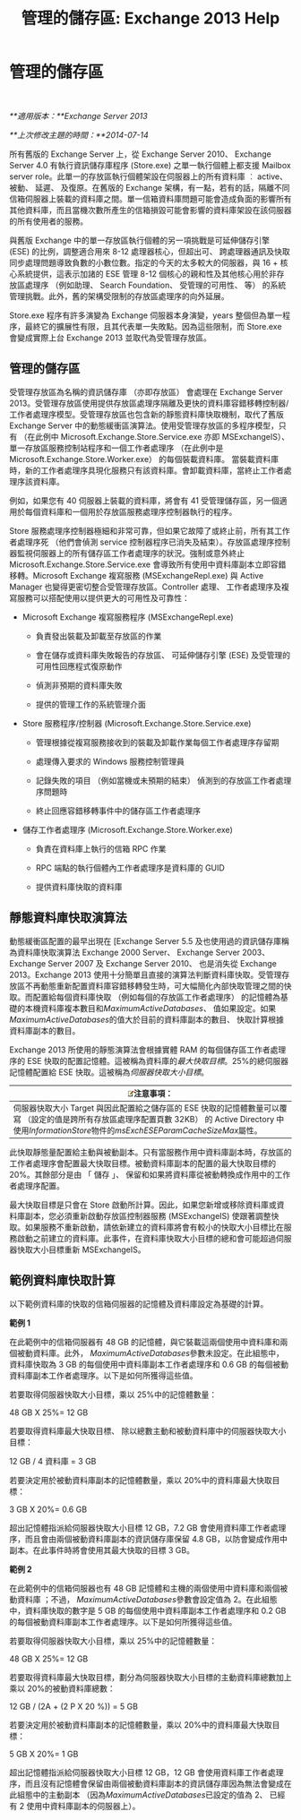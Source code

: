 ﻿---
title: '管理的儲存區: Exchange 2013 Help'
TOCTitle: 管理的儲存區
ms:assetid: efdaf80b-335c-491c-8eb5-1fafd297e8a2
ms:mtpsurl: https://technet.microsoft.com/zh-tw/library/Dn792020(v=EXCHG.150)
ms:contentKeyID: 62607056
ms.date: 05/21/2018
mtps_version: v=EXCHG.150
ms.translationtype: MT
---

# 管理的儲存區

 

_**適用版本：**Exchange Server 2013_

_**上次修改主題的時間：**2014-07-14_

所有舊版的 Exchange Server 上，從 Exchange Server 2010、 Exchange Server 4.0 有執行資訊儲存庫程序 (Store.exe) 之單一執行個體上都支援 Mailbox server role。此單一的存放區執行個體架設在伺服器上的所有資料庫 ︰ active、 被動、 延遲、 及復原。在舊版的 Exchange 架構，有一點，若有的話，隔離不同信箱伺服器上裝載的資料庫之間。單一信箱資料庫問題可能會造成負面的影響所有其他資料庫，而且當機次數所產生的信箱損毀可能會影響的資料庫架設在該伺服器的所有使用者的服務。

與舊版 Exchange 中的單一存放區執行個體的另一項挑戰是可延伸儲存引擎 (ESE) 的比例，調整適合用來 8-12 處理器核心，但超出可、 跨處理器通訊及快取同步處理問題導致負數的小數位數。指定的今天的太多較大的伺服器，與 16 + 核心系統提供，這表示加諸的 ESE 管理 8-12 個核心的親和性及其他核心用於非存放區處理序 （例如助理、 Search Foundation、 受管理的可用性、 等） 的系統管理挑戰。此外，舊的架構受限制的存放區處理序的向外延展。

Store.exe 程序有許多演變為 Exchange 伺服器本身演變，years 整個但為單一程序，最終它的擴展性有限，且其代表單一失敗點。因為這些限制，而 Store.exe 會變成實際上台 Exchange 2013 並取代為受管理存放區。

## 管理的儲存區

受管理存放區為名稱的資訊儲存庫 （亦即存放區） 會處理在 Exchange Server 2013。受管理存放區使用提供存放區處理序隔離及更快的資料庫容錯移轉控制器/工作者處理序模型。受管理存放區也包含新的靜態資料庫快取機制，取代了舊版 Exchange Server 中的動態緩衝區演算法。使用受管理存放區的多程序模型，只有 （在此例中 Microsoft.Exchange.Store.Service.exe 亦即 MSExchangeIS）、 單一存放區服務控制站程序和一個工作者處理序 （在此例中是 Microsoft.Exchange.Store.Worker.exe） 的每個裝載資料庫。 當裝載資料庫時，新的工作者處理序具現化服務只有該資料庫。會卸載資料庫，當終止工作者處理序該資料庫。

例如，如果您有 40 伺服器上裝載的資料庫，將會有 41 受管理儲存區，另一個適用於每個資料庫和一個用於存放區服務處理序控制器執行的程序。

Store 服務處理序控制器極細和非常可靠，但如果它故障了或終止前，所有其工作者處理序死 （他們會偵測 service 控制器程序已消失及結束）。存放區處理序控制器監視伺服器上的所有儲存區工作者處理序的狀況。強制或意外終止 Microsoft.Exchange.Store.Service.exe 會導致所有使用中資料庫副本立即容錯移轉。Microsoft Exchange 複寫服務 (MSExchangeRepl.exe) 與 Active Manager 也變得更密切整合受管理存放區。Controller 處理、 工作者處理序及複寫服務可以搭配使用以提供更大的可用性及可靠性：

  - Microsoft Exchange 複寫服務程序 (MSExchangeRepl.exe)
    
      - 負責發出裝載及卸載至存放區的作業
    
      - 會在儲存或資料庫失敗報告的存放區、 可延伸儲存引擎 (ESE) 及受管理的可用性回應程式復原動作
    
      - 偵測非預期的資料庫失敗
    
      - 提供的管理工作的系統管理介面

  - Store 服務程序/控制器 (Microsoft.Exchange.Store.Service.exe)
    
      - 管理根據從複寫服務接收到的裝載及卸載作業每個工作者處理序存留期
    
      - 處理傳入要求的 Windows 服務控制管理員
    
      - 記錄失敗的項目 （例如當機或未預期的結束） 偵測到的存放區工作者處理序問題時
    
      - 終止回應容錯移轉事件中的儲存區工作者處理序

  - 儲存工作者處理序 (Microsoft.Exchange.Store.Worker.exe)
    
      - 負責在資料庫上執行的信箱 RPC 作業
    
      - RPC 端點的執行個體內工作者處理序是資料庫的 GUID
    
      - 提供資料庫快取的資料庫

## 靜態資料庫快取演算法

動態緩衝區配置的最早出現在 \[Exchange Server 5.5 及也使用過的資訊儲存庫稱為資料庫快取演算法 Exchange 2000 Server、 Exchange Server 2003、 Exchange Server 2007 及 Exchange Server 2010、 也是消失從 Exchange 2013。Exchange 2013 使用十分簡單且直接的演算法判斷資料庫快取。受管理存放區不再動態重新配置資料庫容錯移轉發生時，可大幅簡化內部快取管理之間的快取。而配置給每個資料庫快取 （例如每個的存放區工作者處理序） 的記憶體為基礎的本機資料庫複本數目和*MaximumActiveDatabases*、 值如果設定。如果*MaximumActiveDatabases*的值大於目前的資料庫副本的數目、 快取計算根據資料庫副本的數目。

Exchange 2013 所使用的靜態演算法會根據實體 RAM 的每個儲存區工作者處理序的 ESE 快取的配置記憶體。這被稱為資料庫的*最大快取目標*。25%的總伺服器記憶體配置給 ESE 快取。這被稱為*伺服器快取大小目標*。

<table>
<thead>
<tr class="header">
<th><img src="images/Bb124558.note(EXCHG.150).gif" title="注意事項" alt="注意事項" />注意事項：</th>
</tr>
</thead>
<tbody>
<tr class="odd">
<td>伺服器快取大小 Target 與因此配置給之儲存區的 ESE 快取的記憶體數量可以覆寫 （設定的值是跨所有存放區處理序配置頁數 32KB） 的 Active Directory 中使用<em>InformationStore</em>物件的<em>msExchESEParamCacheSizeMax</em>屬性。</td>
</tr>
</tbody>
</table>


此快取靜態量配置給主動與被動副本。只有當服務作用中資料庫副本時，存放區的工作者處理序會配置最大快取目標。被動資料庫副本的配置的最大快取目標的 20%。其餘部分是由 「 儲存 」、 保留和如果將資料庫從被動轉換成作用中的工作者處理序配置。

最大快取目標是只會在 Store 啟動所計算。因此，如果您新增或移除資料庫或資料庫副本，您必須重新啟動存放區控制器服務 (MSExchangeIS) 使跟著調整快取。如果服務不重新啟動，請依新建立的資料庫將會有較小的快取大小目標比在服務啟動之前建立的資料庫。此事件，在資料庫快取大小目標的總和會可能超過伺服器快取大小目標重新 MSExchangeIS。

## 範例資料庫快取計算

以下範例資料庫的快取的信箱伺服器的記憶體及資料庫設定為基礎的計算。

**範例 1**

在此範例中的信箱伺服器有 48 GB 的記憶體，與它裝載這兩個使用中資料庫和兩個被動資料庫。此外， *MaximumActiveDatabases*參數未設定。在此組態中，資料庫快取為 3 GB 的每個使用中資料庫副本工作者處理序和 0.6 GB 的每個被動資料庫副本工作者處理序。以下是如何所獲得這些值。

若要取得伺服器快取大小目標，乘以 25%中的記憶體數量：

48 GB X 25%= 12 GB

若要取得資料庫最大快取目標、 除以總數主動和被動資料庫中的伺服器快取大小目標：

12 GB / 4 資料庫 = 3 GB

若要決定用於被動資料庫副本的記憶體數量，乘以 20%中的資料庫最大快取目標：

3 GB X 20%= 0.6 GB

超出記憶體指派給伺服器快取大小目標 12 GB，7.2 GB 會使用資料庫工作者處理序，而且會由兩個被動資料庫副本的資訊儲存庫保留 4.8 GB，以防會變成作用中副本。在此事件時將會使用其最大快取的目標 3 GB。

**範例 2**

在此範例中的信箱伺服器也有 48 GB 記憶體和主機的兩個使用中資料庫和兩個被動資料庫 ；不過， *MaximumActiveDatabases*參數會設定值為 2。在此組態中，資料庫快取的數字是 5 GB 的每個使用中資料庫副本工作者處理序和 0.2 GB 的每個被動資料庫副本工作者處理序。以下是如何所獲得這些值。

若要取得伺服器快取大小目標，乘以 25%中的記憶體數量：

48 GB X 25%= 12 GB

若要取得資料庫最大快取目標，劃分為伺服器快取大小目標的主動資料庫總數加上乘以 20%的被動資料庫總數：

12 GB / (2A + (2 P X 20 %)) = 5 GB

若要決定用於被動資料庫副本的記憶體數量，乘以 20%中的資料庫最大快取目標：

5 GB X 20%= 1 GB

超出記憶體指派給伺服器快取大小目標 12 GB，12 GB 會使用資料庫工作者處理序，而且沒有記憶體會保留由兩個被動資料庫副本的資訊儲存庫因為無法會變成在此組態中的主動副本 （因為*MaximumActiveDatabases*已設定的值為 2、 已經有 2 使用中資料庫副本的伺服器上）。

